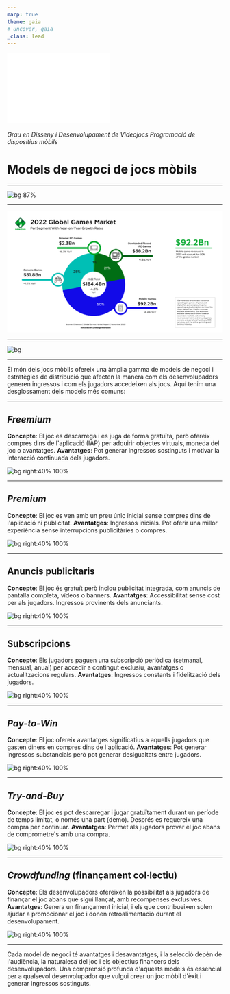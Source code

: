 ```yaml
---
marp: true
theme: gaia
# uncover, gaia
_class: lead
---
```


<!-- _class: invert -->

![](./logo_udg.png)

*Grau en Disseny i Desenvolupament de Videojocs*
*Programació de dispositius mòbils*

# Models de negoci de jocs mòbils

---

![bg 87%](https://www.insiderintelligence.com/topics/storage/312127d110d9d135464c3584af526071/277747)

---

![bg](Newzoo_Global-Games-Market-per-Segment_Nov-2022.webp)

---

![bg](https://venturebeat.com/wp-content/uploads/2018/04/global_games_market_2012-2021_per_segment.png)

---

El món dels jocs mòbils ofereix una àmplia gamma de models de negoci i estratègies de distribució que afecten la manera com els desenvolupadors generen ingressos i com els jugadors accedeixen als jocs. Aquí tenim una desglossament dels models més comuns:

---

## _Freemium_

**Concepte**: El joc es descarrega i es juga de forma gratuïta, però ofereix compres dins de l'aplicació (IAP) per adquirir objectes virtuals, moneda del joc o avantatges.
**Avantatges**: Pot generar ingressos sostinguts i motivar la interacció continuada dels jugadors.

![bg right:40% 100%](https://cdn-icons-png.flaticon.com/512/4730/4730471.png)

---

## _Premium_

**Concepte**: El joc es ven amb un preu únic inicial sense compres dins de l'aplicació ni publicitat.
**Avantatges**: Ingressos inicials. Pot oferir una millor experiència sense interrupcions publicitàries o compres.

![bg right:40% 100%](https://cdn-icons-png.flaticon.com/512/12321/12321364.png)

---

## Anuncis publicitaris

**Concepte**: El joc és gratuït però inclou publicitat integrada, com anuncis de pantalla completa, vídeos o banners.
**Avantatges**: Accessibilitat sense cost per als jugadors. Ingressos provinents dels anunciants.

![bg right:40% 100%](https://cdn-icons-png.flaticon.com/512/944/944933.png)

---

## Subscripcions

**Concepte**: Els jugadors paguen una subscripció periòdica (setmanal, mensual, anual) per accedir a contingut exclusiu, avantatges o actualitzacions regulars.
**Avantatges**: Ingressos constants i fidelització dels jugadors.

![bg right:40% 100%](https://cdn-icons-png.flaticon.com/512/3966/3966554.png)

---

## _Pay-to-Win_

**Concepte**: El joc ofereix avantatges significatius a aquells jugadors que gasten diners en compres dins de l'aplicació.
**Avantatges**: Pot generar ingressos substancials però pot generar desigualtats entre jugadors.

![bg right:40% 100%](https://cdn-icons-png.flaticon.com/512/1729/1729507.png)

---

## _Try-and-Buy_

**Concepte**: El joc es pot descarregar i jugar gratuïtament durant un període de temps limitat, o només una part (demo). Després es requereix una compra per continuar.
**Avantatges**: Permet als jugadors provar el joc abans de comprometre's amb una compra.

![bg right:40% 100%](https://cdn-icons-png.flaticon.com/512/5651/5651475.png)

---

## _Crowdfunding_ (finançament col·lectiu)

**Concepte**: Els desenvolupadors ofereixen la possibilitat als jugadors de finançar el joc abans que sigui llançat, amb recompenses exclusives.
**Avantatges**: Genera un finançament inicial, i els que contribueixen solen ajudar a promocionar el joc i donen retroalimentació durant el desenvolupament.

![bg right:40% 100%](https://cdn-icons-png.flaticon.com/512/2111/2111178.png)

----

Cada model de negoci té avantatges i desavantatges, i la selecció depèn de l'audiència, la naturalesa del joc i els objectius financers dels desenvolupadors. Una comprensió profunda d'aquests models és essencial per a qualsevol desenvolupador que vulgui crear un joc mòbil d'èxit i generar ingressos sostinguts.


